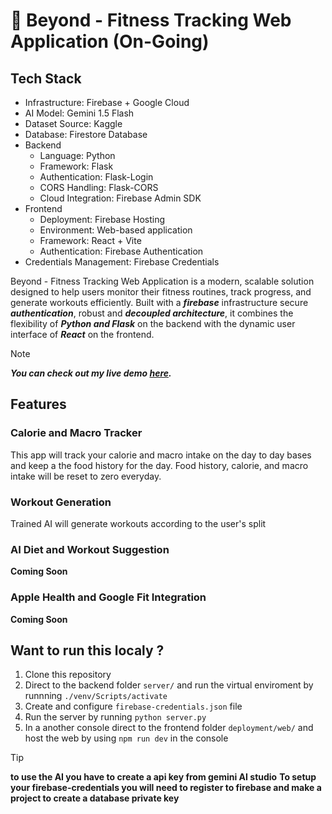 # 🚀 Beyond - Fitness Tracking Web Application (On-Going)
## Tech Stack
- Infrastructure: Firebase + Google Cloud
- AI Model: Gemini 1.5 Flash
- Dataset Source: Kaggle
- Database: Firestore Database
- Backend
  - Language: Python
  - Framework: Flask
  - Authentication: Flask-Login
  - CORS Handling: Flask-CORS
  - Cloud Integration: Firebase Admin SDK
- Frontend
  - Deployment: Firebase Hosting
  - Environment: Web-based application
  - Framework: React + Vite
  - Authentication: Firebase Authentication
- Credentials Management: Firebase Credentials

Beyond - Fitness Tracking Web Application is a modern, scalable solution designed to help users monitor their fitness routines, track progress, and generate workouts efficiently. Built with a **_firebase_** infrastructure secure **_authentication_**, robust and **_decoupled architecture_**, it combines the flexibility of **_Python and Flask_** on the backend with the dynamic user interface of **_React_** on the frontend. 

> [!NOTE]
> **_You can check out my live demo [here](https://gymapp-d2c36.web.app/)._**
## Features 
### Calorie and Macro Tracker
This app will track your calorie and macro intake on the day to day bases and keep a the food history for the day. Food history, calorie, and macro intake will be reset to zero everyday.
### Workout Generation
Trained AI will generate workouts according to the user's split
### AI Diet and Workout Suggestion
**Coming Soon**
### Apple Health and Google Fit Integration
**Coming Soon**

## Want to run this localy ?
1. Clone this repository
3. Direct to the backend folder ``server/`` and run the virtual enviroment by runnning ``./venv/Scripts/activate``
4. Create and configure ``firebase-credentials.json`` file
5. Run the server by running ``python server.py``
6. In a another console direct to the frontend folder ``deployment/web/`` and host the web by using ``npm run dev`` in the console

>[!TIP]
>**to use the AI you have to create a api key from gemini AI studio**
> **To setup your firebase-credentials you will need to register to firebase and make a project to create a database private key**


